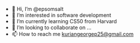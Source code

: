 - 👋 Hi, I’m @epsomsalt
- 👀 I’m interested in software development
- 🌱 I’m currently learning CS50 from Harvard
- 💞️ I’m looking to collaborate on ...
- 📫 How to reach me kuriangeorgep25@gmail.com

<!---
epsomsalt/epsomsalt is a ✨ special ✨ repository because its `README.md` (this file) appears on your GitHub profile.
You can click the Preview link to take a look at your changes.
--->
